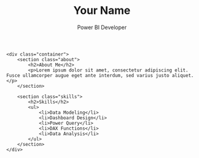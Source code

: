 <!DOCTYPE html>
<html lang="en">
<head>
    <meta charset="UTF-8">
    <meta name="viewport" content="width=device-width, initial-scale=1.0">
    <title>About Me</title>
    <link rel="stylesheet" href="styles.css">
</head>
<body>
    <header>
        <h1>Your Name</h1>
        <p>Power BI Developer</p>
    </header>

    <div class="container">
        <section class="about">
            <h2>About Me</h2>
            <p>Lorem ipsum dolor sit amet, consectetur adipiscing elit. Fusce ullamcorper augue eget ante interdum, sed varius justo aliquet.</p>
        </section>

        <section class="skills">
            <h2>Skills</h2>
            <ul>
                <li>Data Modeling</li>
                <li>Dashboard Design</li>
                <li>Power Query</li>
                <li>DAX Functions</li>
                <li>Data Analysis</li>
            </ul>
        </section>
    </div>

